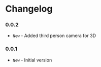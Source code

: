 # Changelog

### 0.0.2

- `New` - Added third person camera for 3D

### 0.0.1

- `New` - Initial version